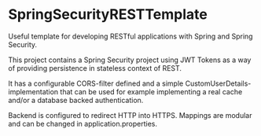 # SpringSecurityRESTTemplate
Useful template for developing RESTful applications with Spring and Spring Security.


This project contains a Spring Security project using JWT Tokens as a way of
providing persistence in stateless context of REST.

It has a configurable CORS-filter defined and a simple CustomUserDetails-implementation
that can be used for example implementing a real cache and/or a database backed
authentication.

Backend is configured to redirect HTTP into HTTPS. Mappings are modular and can be changed in
application.properties.
